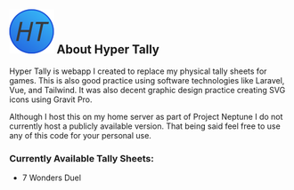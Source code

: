 ## ![hypertally-logo](/public/img/hyper-tally.svg) About Hyper Tally

Hyper Tally is webapp I created to replace my physical tally sheets for games. This is also good practice using software
technologies like Laravel, Vue, and Tailwind. It was also decent graphic design practice creating SVG icons using Gravit
Pro.

Although I host this on my home server as part of Project Neptune I do not currently host a publicly available version.
That being said feel free to use any of this code for your personal use.

### Currently Available Tally Sheets:

- 7 Wonders Duel
